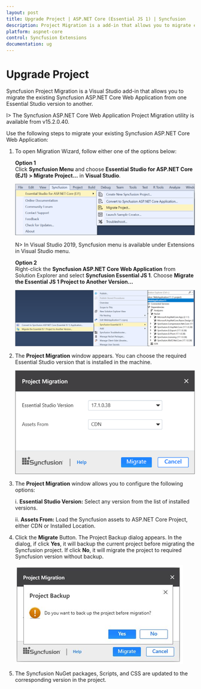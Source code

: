 ```yaml
---
layout: post
title: Upgrade Project | ASP.NET Core (Essential JS 1) | Syncfusion
description: Project Migration is a add-in that allows you to migrate existing Syncfusion ASP.NET Core Web Application from one Essential Studio version to another version
platform: aspnet-core
control: Syncfusion Extensions
documentation: ug
---
```


# Upgrade Project

Syncfusion Project Migration is a Visual Studio add-in that allows you to migrate the existing Syncfusion ASP.NET Core Web Application from one Essential Studio version to another.

I> The Syncfusion ASP.NET Core Web Application Project Migration utility is available from v15.2.0.40.

Use the following steps to migrate your existing Syncfusion ASP.NET Core Web Application: 

1. To open Migration Wizard, follow either one of the options below: 

   **Option 1**  
   Click **Syncfusion Menu** and choose **Essential Studio for ASP.NET Core (EJ1) > Migrate Project…** in **Visual Studio**.
   
   ![Syncfusion Essential JS 1 ASP.NET Core Project Migration via Syncfusion menu](Upgrade-Project_images/Syncfusion_Menu_Project_Migration.png)

   N> In Visual Studio 2019, Syncfusion menu is available under Extensions in Visual Studio menu.
   
   **Option 2**  
   Right-click the **Syncfusion ASP.NET Core Web Application** from Solution Explorer and select **Syncfusion Essential JS 1**. Choose **Migrate the Essential JS 1 Project to Another Version...**

   ![Syncfusion Essential JS 1 ASP.NET Core Project Migration add-in](Upgrade-Project_images/Project-Migration-img1.png)

2. The **Project Migration** window appears. You can choose the required Essential Studio version that is installed in the machine. 

   ![Syncfusion Essential JS 1 ASP.NET Core Project Migration window](Upgrade-Project_images/Project-Migration-img2.png)

3. The **Project Migration** window allows you to configure the following options:

   i. **Essential Studio Version:** Select any version from the list of installed versions.
   
   ii. **Assets From:** Load the Syncfusion assets to ASP.NET Core Project, either CDN or Installed Location.
   
4. Click the **Migrate** Button. The Project Backup dialog appears. In the dialog, if click **Yes**, it will backup the current project before migrating the Syncfusion project. If click **No**, it will migrate the project to required Syncfusion version without backup.
   
   ![Syncfusion Essential JS 1 ASP.NET Core Project Migration backup dialog](Upgrade-Project_images/Project-Migration-img3.jpeg)
      
5. The Syncfusion NuGet packages, Scripts, and CSS are updated to the corresponding version in the project.

